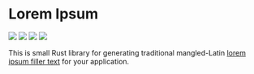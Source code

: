 # Lorem Ipsum

[![](https://img.shields.io/crates/v/lipsum.svg)][crates-io]
[![](https://docs.rs/lipsum/badge.svg)][api-docs]
[![](https://travis-ci.org/mgeisler/lipsum.svg)][travis-ci]
[![](https://ci.appveyor.com/api/projects/status/ku3xlumht6r68f0l?svg=true)][appveyor]

This is small Rust library for generating traditional
mangled-Latin [lorem ipsum filler text][lorem ipsum] for your
application.

[crates-io]: https://crates.io/crates/lipsum
[api-docs]: https://docs.rs/lipsum/
[lorem ipsum]: https://en.wikipedia.org/wiki/Lorem_ipsum
[travis-ci]: https://travis-ci.org/mgeisler/lipsum
[appveyor]: https://ci.appveyor.com/project/mgeisler/lipsum
